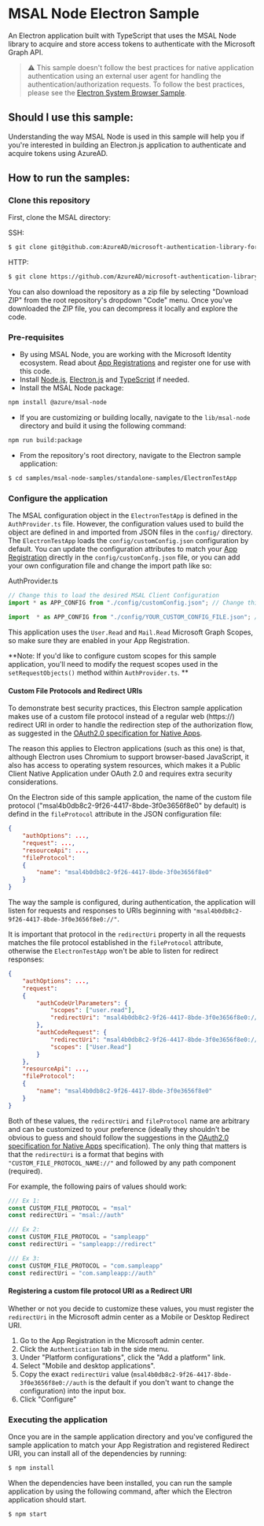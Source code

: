 # MSAL Node Electron Sample

An Electron application built with TypeScript that uses the MSAL Node library to acquire and store access tokens to authenticate with the Microsoft Graph API. 

> :warning: This sample doesn't follow the best practices for native application authentication using an external user agent for handling the authentication/authorization requests. To follow the best practices, please see the [Electron System Browser Sample](../ElectronSystemBrowserTestApp/README.md).

## Should I use this sample:

Understanding the way MSAL Node is used in this sample will help you if you're interested in building an Electron.js application to authenticate and acquire tokens using AzureAD.

## How to run the samples:

### Clone this repository

First, clone the MSAL directory:

SSH:

```bash
$ git clone git@github.com:AzureAD/microsoft-authentication-library-for-js.git
```

HTTP:

```bash
$ git clone https://github.com/AzureAD/microsoft-authentication-library-for-js.git
```

You can also download the repository as a zip file by selecting "Download ZIP" from the root repository's dropdown "Code" menu. Once you've downloaded the ZIP file, you can decompress it locally and explore the code.

### Pre-requisites
- By using MSAL Node, you are working with the Microsoft Identity ecosystem. Read about [App Registrations](https://docs.microsoft.com/en-us/graph/auth-register-app-v2) and register one for use with this code.
- Install [Node.js](https://nodejs.org/en/), [Electron.js](https://www.electronjs.org/) and [TypeScript](https://www.typescriptlang.org/) if needed.
- Install the MSAL Node package:  
```bash
npm install @azure/msal-node
```
- If you are customizing or building locally, navigate to the `lib/msal-node` directory and build it using the following command:
```bash
npm run build:package
```
- From the repository's root directory, navigate to the Electron sample application:

```bash
$ cd samples/msal-node-samples/standalone-samples/ElectronTestApp
```

### Configure the application

The MSAL configuration object in the `ElectronTestApp` is defined in the `AuthProvider.ts` file. However, the configuration values used to build the object are defined in and imported from JSON files in the `config/` directory. The `ElectronTestApp` loads the `config/customConfig.json` configuration by default. You can update the configuration attributes to match your [App Registration](https://docs.microsoft.com/en-us/graph/auth-register-app-v2) directly in the `config/customConfg.json` file, or you can add your own configuration file and change the import path like so:

AuthProvider.ts
```javascript
// Change this to load the desired MSAL Client Configuration
import * as APP_CONFIG from "./config/customConfig.json"; // Change this

import  * as APP_CONFIG from "./config/YOUR_CUSTOM_CONFIG_FILE.json"; // To this
```

This application uses the `User.Read` and `Mail.Read` Microsoft Graph Scopes, so make sure they are enabled in your App Registration.

**Note: If you'd like to configure custom scopes for this sample application, you'll need to modify the request scopes used in the `setRequestObjects()` method within `AuthProvider.ts`. **

#### Custom File Protocols and Redirect URIs

To demonstrate best security practices, this Electron sample application makes use of a custom file protocol instead of a regular web (https://) redirect URI in order to handle the redirection step of the authorization flow, as suggested in the [OAuth2.0 specification for Native Apps](https://tools.ietf.org/html/rfc8252#section-7.1).

The reason this applies to Electron applications (such as this one) is that, although Electron uses Chromium to support browser-based JavaScript, it also has access to operating system resources, which makes it a Public Client Native Application under OAuth 2.0 and requires extra security considerations.

On the Electron side of this sample application, the name of the custom file protocol ("msal4b0db8c2-9f26-4417-8bde-3f0e3656f8e0" by default) is defind in the `fileProtocol` attribute in the JSON configuration file:

```json
{
    "authOptions": ...,
    "request": ...,
    "resourceApi": ...,
    "fileProtocol":
    {
        "name": "msal4b0db8c2-9f26-4417-8bde-3f0e3656f8e0"
    }
}
```

The way the sample is configured, during authentication, the application will listen for requests and responses to URIs beginning with `"msal4b0db8c2-9f26-4417-8bde-3f0e3656f8e0://"`.

It is important that protocol in the `redirectUri` property in all the requests matches the file protocol established in the `fileProtocol` attribute, otherwise the `ElectronTestApp` won't be able to listen for redirect responses:

```json
{
    "authOptions": ...,
    "request":
    {
        "authCodeUrlParameters": {
            "scopes": ["user.read"],
            "redirectUri": "msal4b0db8c2-9f26-4417-8bde-3f0e3656f8e0://auth"
        },
        "authCodeRequest": {
            "redirectUri": "msal4b0db8c2-9f26-4417-8bde-3f0e3656f8e0://auth",
            "scopes": ["User.Read"]
        }
    },
    "resourceApi": ...,
    "fileProtocol":
    {
        "name": "msal4b0db8c2-9f26-4417-8bde-3f0e3656f8e0"
    }
}
```

Both of these values, the `redirectUri` and `fileProtocol` name are arbitrary and can be customized to your preference (ideally they shouldn't be obvious to guess and should follow the suggestions in the [OAuth2.0 specification for Native Apps](https://tools.ietf.org/html/rfc8252#section-8.4) specification). The only thing that matters is that the `redirectUri` is a format that begins with `"CUSTOM_FILE_PROTOCOL_NAME://"` and followed by any path component (required).

For example, the following pairs of values should work:

```typescript
/// Ex 1:
const CUSTOM_FILE_PROTOCOL = "msal"
const redirectUri = "msal://auth"

/// Ex 2:
const CUSTOM_FILE_PROTOCOL = "sampleapp"
const redirectUri = "sampleapp://redirect"

/// Ex 3:
const CUSTOM_FILE_PROTOCOL = "com.sampleapp"
const redirectUri = "com.sampleapp://auth"
```

#### Registering a custom file protocol URI as a Redirect URI

Whether or not you decide to customize these values, you must register the `redirectUri` in the Microsoft admin center as a Mobile or Desktop Redirect URI.

1. Go to the App Registration in the Microsoft admin center.
2. Click the `Authentication` tab in the side menu.
3. Under "Platform configurations", click the "Add a platform" link.
4. Select "Mobile and desktop applications".
5. Copy the exact `redirectUri` value (`msal4b0db8c2-9f26-4417-8bde-3f0e3656f8e0://auth` is the default if you don't want to change the configuration) into the input box.
6. Click "Configure"

### Executing the application

Once you are in the sample application directory and you've configured the sample application to match your App Registration and registered Redirect URI, you can install all of the dependencies by running:

```bash
$ npm install
```

When the dependencies have been installed, you can run the sample application by using the following command, after which the Electron application should start.

```bash
$ npm start
```
